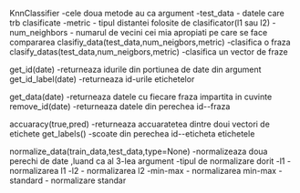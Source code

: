 KnnClassifier
 -cele doua metode au ca argument
 -test_data - datele care trb clasificate 
 -metric - tipul distantei folosite de clasificator(l1 sau l2)
 -num_neighbors - numarul de vecini cei mia apropiati pe care se face compararea
 clasifiy_data(test_data,num_neigbors,metric)
  -clasifica o fraza 
 clasify_datas(test_data,num_neigbors,metric)
  -clasifica un vector de fraze


get_id(date)
 -returneaza idurile din portiunea de date din argument
get_id_label(date)
 -returneaza id-urile etichetelor

get_data(date)
 -returneaza datele cu fiecare fraza impartita in cuvinte
remove_id(date)
 -returneaza datele din perechea id--fraza

accuaracy(true,pred)
 -returneaza accuaratetea dintre doui vectori de etichete
get_labels()
 -scoate din perechea id--eticheta etichetele

normalize_data(train_data,test_data,type=None)
 -normalizeaza doua perechi de date ,luand ca al 3-lea argument 
 -tipul de normalizare dorit
 -l1 - normalizarea l1
 -l2 - normalizarea l2
 -min-max - normalizarea min-max
 -standard - normalizare standar
